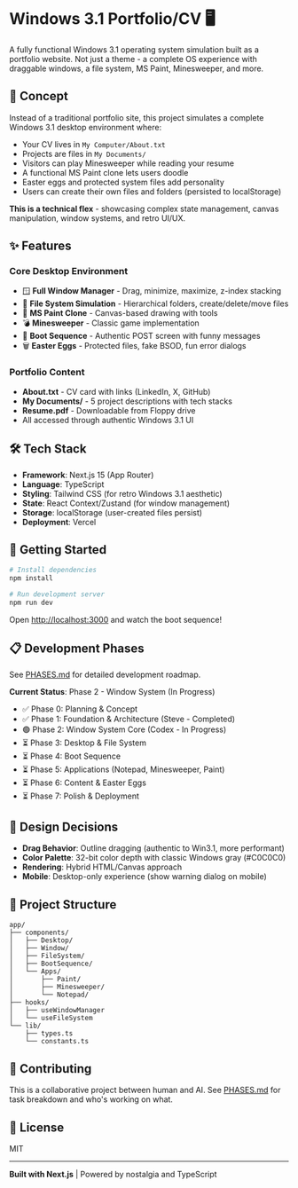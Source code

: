 # Windows 3.1 Portfolio/CV 🖥️

A fully functional Windows 3.1 operating system simulation built as a portfolio website. Not just a theme - a complete OS experience with draggable windows, a file system, MS Paint, Minesweeper, and more.

## 🎯 Concept

Instead of a traditional portfolio site, this project simulates a complete Windows 3.1 desktop environment where:
- Your CV lives in `My Computer/About.txt`
- Projects are files in `My Documents/`
- Visitors can play Minesweeper while reading your resume
- A functional MS Paint clone lets users doodle
- Easter eggs and protected system files add personality
- Users can create their own files and folders (persisted to localStorage)

**This is a technical flex** - showcasing complex state management, canvas manipulation, window systems, and retro UI/UX.

## ✨ Features

### Core Desktop Environment
- 🪟 **Full Window Manager** - Drag, minimize, maximize, z-index stacking
- 📁 **File System Simulation** - Hierarchical folders, create/delete/move files
- 🎨 **MS Paint Clone** - Canvas-based drawing with tools
- 💣 **Minesweeper** - Classic game implementation
- 🚀 **Boot Sequence** - Authentic POST screen with funny messages
- 🗑️ **Easter Eggs** - Protected files, fake BSOD, fun error dialogs

### Portfolio Content
- **About.txt** - CV card with links (LinkedIn, X, GitHub)
- **My Documents/** - 5 project descriptions with tech stacks
- **Resume.pdf** - Downloadable from Floppy drive
- All accessed through authentic Windows 3.1 UI

## 🛠️ Tech Stack

- **Framework**: Next.js 15 (App Router)
- **Language**: TypeScript
- **Styling**: Tailwind CSS (for retro Windows 3.1 aesthetic)
- **State**: React Context/Zustand (for window management)
- **Storage**: localStorage (user-created files persist)
- **Deployment**: Vercel

## 🚀 Getting Started

```bash
# Install dependencies
npm install

# Run development server
npm run dev
```

Open [http://localhost:3000](http://localhost:3000) and watch the boot sequence!

## 📋 Development Phases

See [PHASES.md](./PHASES.md) for detailed development roadmap.

**Current Status**: Phase 2 - Window System (In Progress)

- ✅ Phase 0: Planning & Concept
- ✅ Phase 1: Foundation & Architecture (Steve - Completed)
- 🟢 Phase 2: Window System Core (Codex - In Progress)
- ⏳ Phase 3: Desktop & File System
- ⏳ Phase 4: Boot Sequence
- ⏳ Phase 5: Applications (Notepad, Minesweeper, Paint)
- ⏳ Phase 6: Content & Easter Eggs
- ⏳ Phase 7: Polish & Deployment

## 🎨 Design Decisions

- **Drag Behavior**: Outline dragging (authentic to Win3.1, more performant)
- **Color Palette**: 32-bit color depth with classic Windows gray (#C0C0C0)
- **Rendering**: Hybrid HTML/Canvas approach
- **Mobile**: Desktop-only experience (show warning dialog on mobile)

## 📂 Project Structure

```
app/
├── components/
│   ├── Desktop/
│   ├── Window/
│   ├── FileSystem/
│   ├── BootSequence/
│   └── Apps/
│       ├── Paint/
│       ├── Minesweeper/
│       └── Notepad/
├── hooks/
│   ├── useWindowManager
│   └── useFileSystem
└── lib/
    ├── types.ts
    └── constants.ts
```

## 🤝 Contributing

This is a collaborative project between human and AI. See [PHASES.md](./PHASES.md) for task breakdown and who's working on what.

## 📄 License

MIT

---

**Built with Next.js** | Powered by nostalgia and TypeScript
